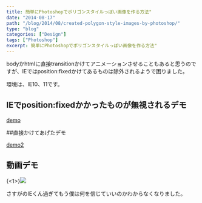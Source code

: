 ```yaml
---
title: 簡単にPhotoshopでポリゴンスタイルっぽい画像を作る方法"
date: "2014-08-17"
path: "/blog/2014/08/created-polygon-style-images-by-photoshop/"
type: "blog"
categories: ["Design"]
tags: ["Photoshop"]
excerpt: 簡単にPhotoshopでポリゴンスタイルっぽい画像を作る方法"
---
```


bodyかhtmlに直接transitionかけてアニメーションさせることもあると思うのですが、IEではposition:fixedかけてあるものは除外されるようで困りました。

環境は、IE10、11です。

## IEでposition:fixedかかったものが無視されるデモ

<a href="https://tanshio.net/demo/iefade/demo.html" target="_blank">demo</a>


##直接かけてあげたデモ


<a href="https://tanshio.net/demo/iefade/demo2.html" target="_blank">demo2</a>



## 動画デモ

{<1>}![](https://tanshio.net/wp-content/uploads/ie-transition2.gif)

さすがのIEくん過ぎてもう僕は何を信じていいのかわからなくなりました。

